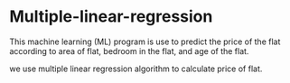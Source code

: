 # Multiple-linear-regression
This machine learning (ML) program is use to predict the price of the flat according to  area of flat, bedroom in the flat, and age of the flat.


we use multiple linear regression algorithm to calculate price of flat.
